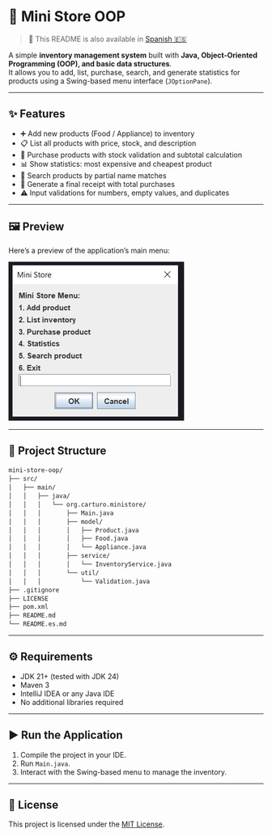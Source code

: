 # 🛒 Mini Store OOP

> 📄 This README is also available in [Spanish 🇪🇸](README.es.md)

A simple **inventory management system** built with **Java, Object-Oriented Programming (OOP), and basic data structures**.  
It allows you to add, list, purchase, search, and generate statistics for products using a Swing-based menu interface (`JOptionPane`).

---

## ✨ Features

- ➕ Add new products (Food / Appliance) to inventory
- 📋 List all products with price, stock, and description
- 🛒 Purchase products with stock validation and subtotal calculation
- 📊 Show statistics: most expensive and cheapest product
- 🔎 Search products by partial name matches
- 🧾 Generate a final receipt with total purchases
- ⚠️ Input validations for numbers, empty values, and duplicates

---

## 🖼️ Preview

Here’s a preview of the application’s main menu:

![Menu Preview](assets/menu-preview.png)

---

## 📂 Project Structure

```bash
mini-store-oop/
├── src/
│   ├── main/
│   │   ├── java/
│   │   │   └── org.carturo.ministore/
│   │   │       ├── Main.java
│   │   │       ├── model/
│   │   │       │   ├── Product.java
│   │   │       │   ├── Food.java
│   │   │       │   └── Appliance.java
│   │   │       ├── service/
│   │   │       │   └── InventoryService.java
│   │   │       └── util/
│   │   │           └── Validation.java
├── .gitignore
├── LICENSE
├── pom.xml
├── README.md
└── README.es.md
```

---

## ⚙️ Requirements

- JDK 21+ (tested with JDK 24)
- Maven 3
- IntelliJ IDEA or any Java IDE
- No additional libraries required

---

## ▶️ Run the Application

1. Compile the project in your IDE.
2. Run `Main.java`.
3. Interact with the Swing-based menu to manage the inventory.

---

## 📜 License

This project is licensed under the [MIT License](LICENSE).